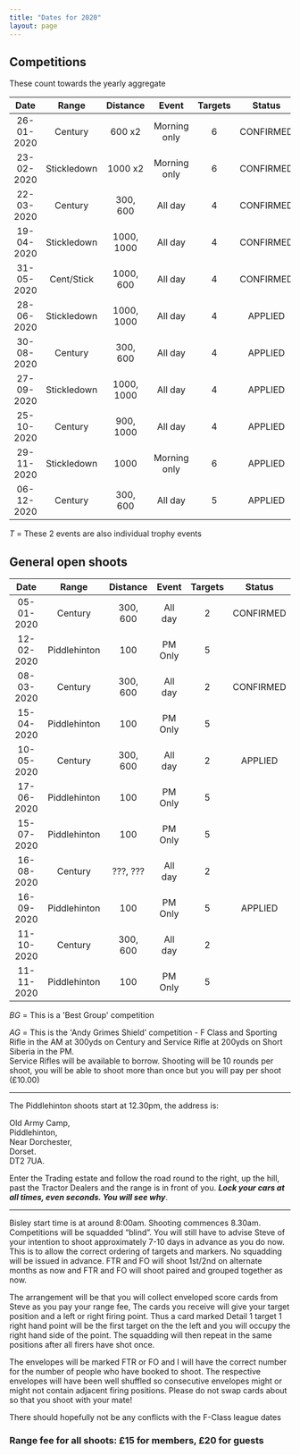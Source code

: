 ```yaml
---
title: "Dates for 2020"
layout: page
---
```


## Competitions

These count towards the yearly aggregate

| Date       | Range       | Distance      |   Event      |   Targets   |   Status        |
|:----------:|:-----------:|:-------------:|:------------:|:-----------:|:---------------:|
| 26-01-2020 | Century     | 600 x2        | Morning only | 6           |   CONFIRMED   |
| 23-02-2020 | Stickledown | 1000 x2       | Morning only | 6           |   CONFIRMED   |
| 22-03-2020 | Century     | 300, 600      | All day      | 4           |   CONFIRMED   |
| 19-04-2020 | Stickledown | 1000, 1000    | All day      | 4           |   CONFIRMED   |
| 31-05-2020 | Cent/Stick  | 1000, 600     | All day      | 4           |   CONFIRMED   |
| 28-06-2020 | Stickledown | 1000, 1000    | All day      | 4           |   APPLIED     |
| 30-08-2020 | Century     | 300, 600      | All day      | 4           |   APPLIED     |
| 27-09-2020 | Stickledown | 1000, 1000    | All day      | 4           |   APPLIED     |
| 25-10-2020 | Century     | 900, 1000     | All day      | 4           |   APPLIED     |
| 29-11-2020 | Stickledown | 1000          | Morning only | 6           |   APPLIED     |
| 06-12-2020 | Century     | 300, 600      | All day      | 5           |   APPLIED     |

*T* = These 2 events are also individual trophy events

## General open shoots

| Date       | Range        | Distance      |   Event                 |   Targets   |   Status        |
|:----------:|:------------:|:-------------:|:-----------------------:|:-----------:|:---------------:|
| 05-01-2020 | Century      | 300, 600      | All day                 | 2           | CONFIRMED       |
| 12-02-2020 | Piddlehinton | 100           | PM Only                 | 5           |                 |
| 08-03-2020 | Century      | 300, 600      | All day                 | 2           | CONFIRMED       |
| 15-04-2020 | Piddlehinton | 100           | PM Only                 | 5           |                 |
| 10-05-2020 | Century      | 300, 600      | All day                 | 2           |   APPLIED       |
| 17-06-2020 | Piddlehinton | 100           | PM Only                 | 5           |                 |
| 15-07-2020 | Piddlehinton | 100           | PM Only                 | 5           |                 |
| 16-08-2020 | Century      | ???, ???      | All day                 | 2           |                 |
| 16-09-2020 | Piddlehinton | 100           | PM Only                 | 5           |   APPLIED       |
| 11-10-2020 | Century      | 300, 600      | All day                 | 2           |                 |
| 11-11-2020 | Piddlehinton | 100           | PM Only                 | 5           |                 |

*BG* = This is a 'Best Group' competition

*AG* = This is the 'Andy Grimes Shield' competition - F Class and Sporting Rifle in the AM at 300yds on Century and Service Rifle at 200yds on Short Siberia in the PM.   
Service Rifles will be available to borrow. Shooting will be 10 rounds per shoot, you will be able to shoot more than once but you will pay per shoot (£10.00)

___

The Piddlehinton shoots start at 12.30pm, the address is:
 
Old Army Camp,  
Piddlehinton,  
Near Dorchester,   
Dorset.  
DT2 7UA.
 
Enter the Trading estate and follow the road round to the right, up the hill, past the Tractor Dealers and the range is in front of you. ***Lock your cars at all times, even seconds. You will see why***.

___

Bisley start time is at around 8:00am. Shooting commences 8.30am. 
Competitions will be squadded “blind”.  You will still have to advise Steve of your intention to shoot approximately 7-10 days in advance as you do now. This is to allow the correct ordering of targets and markers. No squadding will be issued in advance. FTR and FO will shoot 1st/2nd on alternate months as now and FTR and FO will shoot paired and grouped together as now.
 
The arrangement will be that you will collect enveloped score cards from Steve as you pay your range fee,  The cards you receive will give your target position and a left or right firing point. Thus a card marked Detail 1 target 1 right hand point will be the first target on the the left and you will occupy the right hand side of the point.  The squadding will then repeat in the same positions after all firers have shot once.
 
The envelopes will be marked FTR or FO and I will have the correct number for the number of people who have booked to shoot.  The respective envelopes will have been well shuffled so consecutive envelopes might or might not contain adjacent firing positions.  Please do not swap cards about so that you shoot with your mate!

There should hopefully not be any conflicts with the F-Class league dates

### Range fee for all shoots: £15 for members, £20 for guests 
